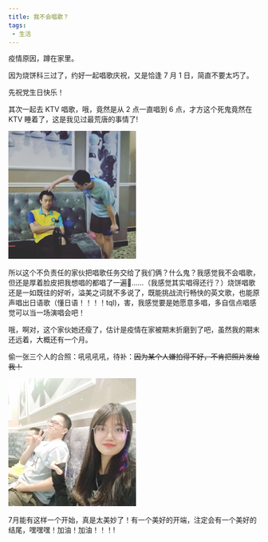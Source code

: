 ```yaml
---
title: 我不会唱歌？
tags:
 - 生活
---
```


疫情原因，蹲在家里。

因为烧饼科三过了，约好一起唱歌庆祝，又是恰逢 7 月 1 日，简直不要太巧了。

先祝党生日快乐！

其次一起去 KTV 唱歌，哦，竟然是从 2 点一直唱到 6 点，才方这个死鬼竟然在 KTV 睡着了，这是我见过最荒唐的事情了!

<img src="/assets/image/zcf.jpg" alt="img" style="zoom: 25%;" />

所以这个不负责任的家伙把唱歌任务交给了我们俩？什么鬼？我感觉我不会唱歌，但还是厚着脸皮把我想唱的都唱了一遍:dog:……（我感觉其实唱得还行？）烧饼唱歌还是一如既往的好听，溢美之词就不多说了，既能挑战流行畅快的英文歌，也能原声唱出日语歌（懂日语！！！！tql)，害，我感觉要是她愿意多唱，多自信点唱感觉可以当一场演唱会吧！

哦，啊对，这个家伙她还瘦了，估计是疫情在家被期末折磨到了吧，虽然我的期末还远着，大概还有一个月。

偷一张三个人的合照：吼吼吼吼，待补：~~因为某个人嫌拍得不好，不肯把照片发给我！~~

<img src="/assets/image/xr_st_cf.jpg" alt="xr_st_cf" style="zoom:25%;" />

7月能有这样一个开始，真是太美妙了！有一个美好的开端，注定会有一个美好的结尾，嘿嘿嘿！加油！加油！！！!